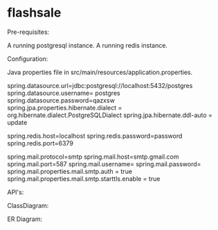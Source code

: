 # flashsale

Pre-requisites:

A running postgresql instance.
A running redis instance.

Configuration:

Java properties file in src/main/resources/application.properties.

spring.datasource.url=jdbc:postgresql://localhost:5432/postgres
spring.datasource.username= postgres
spring.datasource.password=qazxsw
spring.jpa.properties.hibernate.dialect = org.hibernate.dialect.PostgreSQLDialect
spring.jpa.hibernate.ddl-auto = update

spring.redis.host=localhost
spring.redis.password=password
spring.redis.port=6379

spring.mail.protocol=smtp
spring.mail.host=smtp.gmail.com
spring.mail.port=587
spring.mail.username=
spring.mail.password=
spring.mail.properties.mail.smtp.auth = true
spring.mail.properties.mail.smtp.starttls.enable = true

API's:




ClassDiagram:

ER Diagram:

